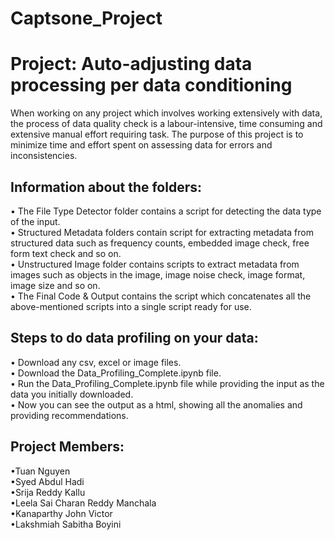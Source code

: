 # Captsone_Project
# Project: Auto-adjusting data processing per data conditioning
When working on any project which involves working extensively with data, the process of data quality check is a labour-intensive, time consuming and extensive manual effort requiring task. The purpose of this project is to minimize time and effort spent on assessing data for errors and inconsistencies.

## Information about the folders:
•	The File Type Detector folder contains a script for detecting the data type of the input.\
•	Structured Metadata folders contain script for extracting metadata from structured data such as frequency counts, embedded image check, free form text check and so on.\
•	Unstructured Image folder contains scripts to extract metadata from images such as objects in the image, image noise check, image format, image size and so on.\
•	The Final Code & Output contains the script which concatenates all the above-mentioned scripts into a single script ready for use.

## Steps to do data profiling on your data:
•	Download any csv, excel or image files.\
•	Download the Data_Profiling_Complete.ipynb file.\
•	Run the Data_Profiling_Complete.ipynb file while providing the input as the data you initially downloaded.\
•	Now you can see the output as a html, showing all the anomalies and providing recommendations.

## Project Members:
•Tuan Nguyen\
•Syed Abdul Hadi\
•Srija Reddy Kallu\
•Leela Sai Charan Reddy Manchala\
•Kanaparthy John Victor\
•Lakshmiah Sabitha Boyini
